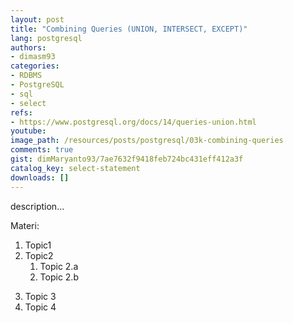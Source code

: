 ```yaml
---
layout: post
title: "Combining Queries (UNION, INTERSECT, EXCEPT)"
lang: postgresql
authors:
- dimasm93
categories:
- RDBMS
- PostgreSQL
- sql
- select
refs: 
- https://www.postgresql.org/docs/14/queries-union.html
youtube: 
image_path: /resources/posts/postgresql/03k-combining-queries
comments: true
gist: dimMaryanto93/7ae7632f9418feb724bc431eff412a3f
catalog_key: select-statement
downloads: []
---
```



description...

Materi: 

1. Topic1
2. Topic2
    1. Topic 2.a
    2. Topic 2.b
<!--more-->
3. Topic 3
4. Topic 4